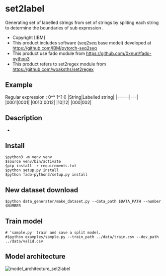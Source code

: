 # set2label
Generating set of labelled strings from set of strings by spliting each string to determine the boundaries of sub expression .

- Copyright [IBM]
- This product includes software (seq2seq base model) developed at https://github.com/IBM/pytorch-seq2seq
- This product use fado module from https://github.com/0xnurl/fado-python3
- This product refers to set2regex module from https://github.com/woaksths/set2regex

## Example
Regular expression : 0^* 1^? 0
|String|Labelled string|
|------|---|
|0001|0001|
|0010|0012|
|10|12|
|000|002|

## Description
- 

## Install
    $python3 -m venv venv
    $source venv/bin/activate
    $pip install -r requirements.txt
    $python setup.py install
    $python fado-python3/setup.py install
    
## New dataset download
    $python data_generater/make_dataset.py --data_path $DATA_PATH --number $NUMBER

## Train model
    # 'sample.py' train and save a split model.
    #$python examples/sample.py --train_path ../data/train.csv --dev_path ../data/valid.csv
    
    
## Model architecture
![model_architecture_set2label](https://user-images.githubusercontent.com/64397574/126556989-92c30f72-bca6-4a66-8ba9-b6d90261b085.PNG)

